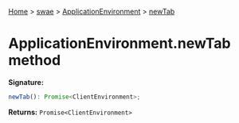 [Home](./index) &gt; [swae](./swae.md) &gt; [ApplicationEnvironment](./swae.applicationenvironment.md) &gt; [newTab](./swae.applicationenvironment.newtab.md)

# ApplicationEnvironment.newTab method


**Signature:**
```javascript
newTab(): Promise<ClientEnvironment>;
```
**Returns:** `Promise<ClientEnvironment>`

